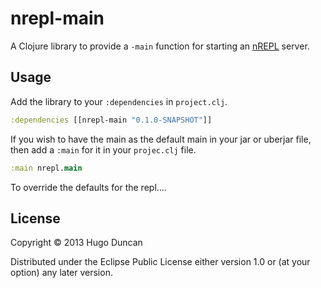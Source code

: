# nrepl-main

A Clojure library to provide a `-main` function for starting an [nREPL][nrepl] server.

## Usage

Add the library to your `:dependencies` in `project.clj`.

```clj
:dependencies [[nrepl-main "0.1.0-SNAPSHOT"]]
```

If you wish to have the main as the default main in your jar or uberjar file, then
add a `:main` for it in your `projec.clj` file.

```clj
:main nrepl.main
```

To override the defaults for the repl....


## License

Copyright © 2013 Hugo Duncan

Distributed under the Eclipse Public License either version 1.0 or (at
your option) any later version.

[nrepl]: https://github.com/clojure/tools.nrepl "nREPL"
